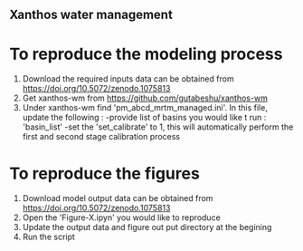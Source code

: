 ## Xanthos water management
# To reproduce the modeling process
1. Download the required inputs data can be obtained from https://doi.org/10.5072/zenodo.1075813
2. Get xanthos-wm from https://github.com/gutabeshu/xanthos-wm
3. Under xanthos-wm find 'pm_abcd_mrtm_managed.ini'. In this file, update the following :
        -provide list of basins you would like t run : 'basin_list'
        -set the 'set_calibrate' to 1, this will automatically perform the first and second stage calibration process

# To reproduce the figures
1. Download model output data can be obtained from https://doi.org/10.5072/zenodo.1075813
2. Open the 'Figure-X.ipyn' you would like to reproduce
3. Update the output data and figure out put directory at the begining
4. Run the script
